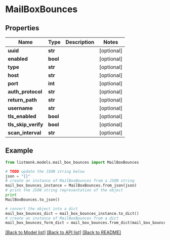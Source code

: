 # MailBoxBounces


## Properties
Name | Type | Description | Notes
------------ | ------------- | ------------- | -------------
**uuid** | **str** |  | [optional] 
**enabled** | **bool** |  | [optional] 
**type** | **str** |  | [optional] 
**host** | **str** |  | [optional] 
**port** | **int** |  | [optional] 
**auth_protocol** | **str** |  | [optional] 
**return_path** | **str** |  | [optional] 
**username** | **str** |  | [optional] 
**tls_enabled** | **bool** |  | [optional] 
**tls_skip_verify** | **bool** |  | [optional] 
**scan_interval** | **str** |  | [optional] 

## Example

```python
from listmonk.models.mail_box_bounces import MailBoxBounces

# TODO update the JSON string below
json = "{}"
# create an instance of MailBoxBounces from a JSON string
mail_box_bounces_instance = MailBoxBounces.from_json(json)
# print the JSON string representation of the object
print
MailBoxBounces.to_json()

# convert the object into a dict
mail_box_bounces_dict = mail_box_bounces_instance.to_dict()
# create an instance of MailBoxBounces from a dict
mail_box_bounces_form_dict = mail_box_bounces.from_dict(mail_box_bounces_dict)
```
[[Back to Model list]](../README.md#documentation-for-models) [[Back to API list]](../README.md#documentation-for-api-endpoints) [[Back to README]](../README.md)


